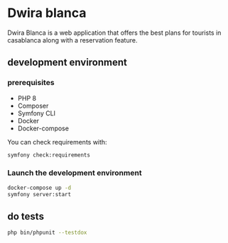 # Dwira blanca

Dwira Blanca is a web application that offers the best plans for tourists in casablanca along with a reservation feature.

## development environment
### prerequisites

* PHP 8
* Composer 
* Symfony CLI
* Docker
* Docker-compose

You can check requirements with: 

```bash
symfony check:requirements
```

### Launch the development environment

```bash
docker-compose up -d
symfony server:start

```

## do tests

```bash
php bin/phpunit --testdox

``` 